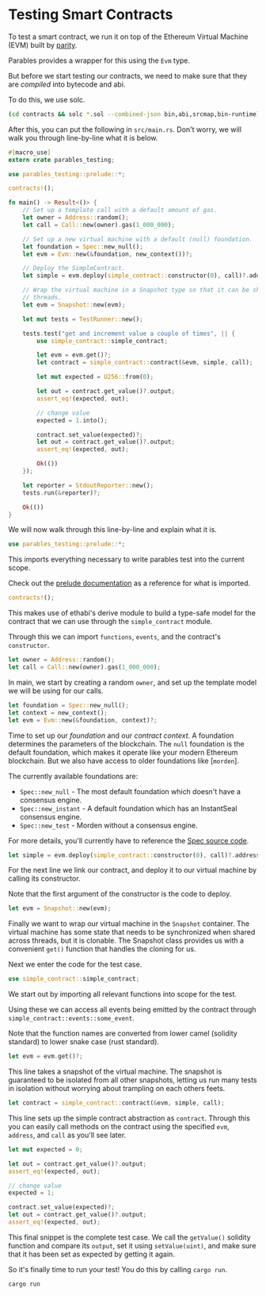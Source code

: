 # Testing Smart Contracts

To test a smart contract, we run it on top of the Ethereum Virtual Machine (EVM) built by [parity].

Parables provides a wrapper for this using the `Evm` type.

But before we start testing our contracts, we need to make sure that they are _compiled_ into
bytecode and abi.

To do this, we use solc.

```bash
(cd contracts && solc *.sol --combined-json bin,abi,srcmap,bin-runtime)
```

After this, you can put the following in `src/main.rs`.
Don't worry, we will walk you through line-by-line what it is below.

```rust
#[macro_use]
extern crate parables_testing;

use parables_testing::prelude::*;

contracts!();

fn main() -> Result<()> {
    // Set up a template call with a default amount of gas.
    let owner = Address::random();
    let call = Call::new(owner).gas(1_000_000);

    // Set up a new virtual machine with a default (null) foundation.
    let foundation = Spec::new_null();
    let evm = Evm::new(&foundation, new_context())?;

    // Deploy the SimpleContract.
    let simple = evm.deploy(simple_contract::constructor(0), call)?.address;

    // Wrap the virtual machine in a Snapshot type so that it can be shared as a snapshot across
    // threads.
    let evm = Snapshot::new(evm);

    let mut tests = TestRunner::new();

    tests.test("get and increment value a couple of times", || {
        use simple_contract::simple_contract;

        let evm = evm.get()?;
        let contract = simple_contract::contract(&evm, simple, call);

        let mut expected = U256::from(0);

        let out = contract.get_value()?.output;
        assert_eq!(expected, out);

        // change value
        expected = 1.into();

        contract.set_value(expected)?;
        let out = contract.get_value()?.output;
        assert_eq!(expected, out);

        Ok(())
    });

    let reporter = StdoutReporter::new();
    tests.run(&reporter)?;

    Ok(())
}
```

We will now walk through this line-by-line and explain what it is.

```rust
use parables_testing::prelude::*;
```

This imports everything necessary to write parables test into the current scope.

Check out the [prelude documentation] as a reference for what is imported.

```rust
contracts!();
```

This makes use of ethabi's derive module to build a type-safe model for the contract that we can
use through the `simple_contract` module.

Through this we can import `functions`, `events`, and the contract's `constructor`.

```rust
let owner = Address::random();
let call = Call::new(owner).gas(1_000_000);
```

In main, we start by creating a random `owner`, and set up the template model we will be using for
our calls.

```rust
let foundation = Spec::new_null();
let context = new_context();
let evm = Evm::new(&foundation, context)?;
```

Time to set up our _foundation_ and our _contract context_. A foundation determines the parameters of the blockchain.
The `null` foundation is the default foundation, which makes it operate like your modern Ethereum
blockchain.
But we also have access to older foundations like [`morden`].

The currently available foundations are:

* `Spec::new_null` - The most default foundation which doesn't have a consensus engine.
* `Spec::new_instant` - A default foundation which has an InstantSeal consensus engine.
* `Spec::new_test` - Morden without a consensus engine.

For more details, you'll currently have to reference the [Spec source code].

```rust
let simple = evm.deploy(simple_contract::constructor(0), call)?.address;
```

For the next line we link our contract, and deploy it to our virtual machine by calling its
constructor.

Note that the first argument of the constructor is the code to deploy.

```rust
let evm = Snapshot::new(evm);
```

Finally we want to wrap our virtual machine in the `Snapshot` container.
The virtual machine has some state that needs to be synchronized when shared across threads, but it
is clonable.
The Snapshot class provides us with a convenient `get()` function that handles the cloning for us.

Next we enter the code for the test case.

```rust
use simple_contract::simple_contract;
```

We start out by importing all relevant functions into scope for the test.

Using these we can access all events being emitted by the contract through
`simple_contract::events::some_event`.

Note that the function names are converted from lower camel (solidity standard) to lower snake case
(rust standard).

```rust
let evm = evm.get()?;
```

This line takes a snapshot of the virtual machine.
The snapshot is guaranteed to be isolated from all other snapshots, letting us run many tests in
isolation without worrying about trampling on each others feets.

```rust
let contract = simple_contract::contract(&evm, simple, call);
```

This line sets up the simple contract abstraction as `contract`.
Through this you can easily call methods on the contract using the specified `evm`, `address`, and
`call` as you'll see later.

```rust
let mut expected = 0;

let out = contract.get_value()?.output;
assert_eq!(expected, out);

// change value
expected = 1;

contract.set_value(expected)?;
let out = contract.get_value()?.output;
assert_eq!(expected, out);
```

This final snippet is the complete test case.
We call the `getValue()` solidity function and compare its `output`, set it using `setValue(uint)`,
and make sure that it has been set as expected by getting it again.

So it's finally time to run your test!
You do this by calling `cargo run`.

```bash
cargo run
```

[prelude documentation]: ./doc/parables_testing/prelude/index.html
[parity]: https://github.com/paritytech/parity
[`mordem`]: https://blog.ethereum.org/2016/11/20/from-morden-to-ropsten/
[Spec source code]: https://github.com/paritytech/parity/blob/master/ethcore/src/spec/spec.rs
